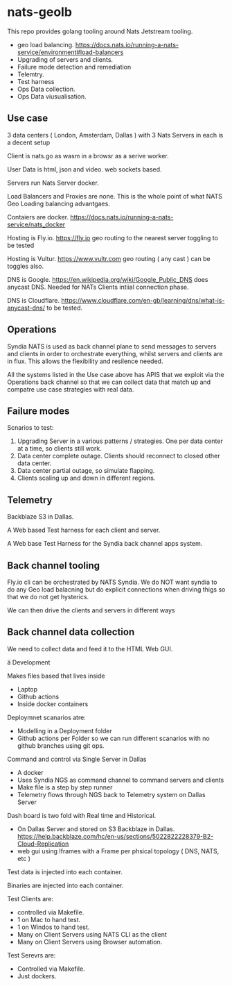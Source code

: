 # nats-geolb

This repo provides golang tooling around Nats Jetstream tooling.

- geo load balancing. https://docs.nats.io/running-a-nats-service/environment#load-balancers
- Upgrading of servers and clients.
- Failure mode detection and remediation
- Telemtry.
- Test harness
- Ops Data collection.
- Ops Data viusualisation.


## Use case

3 data centers ( London, Amsterdam, Dallas ) with 3 Nats Servers in each is a decent setup

Client is nats.go as wasm in a browsr as a serive worker.

User Data is html, json and video. web sockets based.

Servers run Nats Server docker.

Load Balancers and Proxies are none. This is the whole point of what NATS Geo Loading balancing advantgaes.

Contaiers are docker.  https://docs.nats.io/running-a-nats-service/nats_docker

Hosting is Fly.io. https://fly.io geo routing to the nearest server toggling to be tested

Hosting is Vultur. https://www.vultr.com geo routing ( any cast ) can be toggles also.

DNS is Google. https://en.wikipedia.org/wiki/Google_Public_DNS does anycast DNS. Needed for NATs Clients intiial connection phase.

DNS is Cloudflare. https://www.cloudflare.com/en-gb/learning/dns/what-is-anycast-dns/ to be tested.


## Operations

Syndia NATS is used as back channel plane to send messages to servers and clients in order to orchestrate everything, whilst servers and clients are in flux. This allows the flexibility and resilence needed.

All the systems listed in the Use case above has APIS that we exploit via the Operations back channel so that we can collect data that match up and compatre use case strategies with real data.

## Failure modes

Scnarios to test:

1. Upgrading Server in a various patterns / strategies. One per data center at a time, so clients still work.
2. Data center complete outage. Clients should reconnect to closed other data center.
3. Data center partial outage, so simulate flapping.
4. Clients scaling up and down in different regions.


## Telemetry

Backblaze S3 in Dallas. 

A Web based Test harness for each client and server.

A Web base Test Harness for the Syndia back channel apps system.

## Back channel tooling

Fly.io cli can be orchestrated by NATS Syndia. We do NOT want syndia to do any Geo load balacning but do explicit connections when driving thigs so that we do not get hysterics.

We can then drive the clients and servers in different ways

## Back channel data collection

We need to collect data and feed it to the HTML Web GUI.

ä Development

Makes files based that lives inside

- Laptop 
- Github actions
- Inside docker containers

Deploymnet scanarios atre:

- Modelling in a Deployment folder
- Github actions per Folder so we can run different scanarios with no github branches using git ops.

Command and control via Single Server in Dallas

- A docker
- Uses Syndia NGS as command channel to command servers and clients
- Make file is a step by step runner
- Telemetry flows through NGS back to Telemetry system on Dallas Server

Dash board is two fold with Real time and Historical.

- On Dallas Server and stored on S3 Backblaze in Dallas. https://help.backblaze.com/hc/en-us/sections/5022822228379-B2-Cloud-Replication
- web gui using Iframes with a Frame per phsical topology ( DNS, NATS, etc )

Test data is injected into each container.

Binaries are injected into each container.

Test Clients are:
- controlled via Makefile.
- 1 on Mac to hand test.
- 1 on Windos to hand test.
- Many on Client Servers using NATS CLI as the client
- Many on Client Servers using Browser automation.

Test Serevrs are:

- Controlled via Makefile.
- Just dockers.









